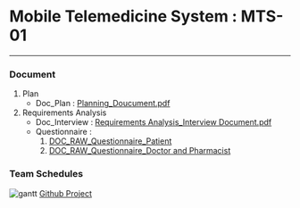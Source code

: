 # Mobile Telemedicine System : MTS-01
---
### Document
1. Plan
    - Doc_Plan : [Planning_Doucument.pdf](https://github.com/ndo04343/KNUSD-20202-09/blob/master/Doc/Plan/계획서_최종.pdf)
2. Requirements Analysis
    - Doc_Interview : [Requirements Analysis_Interview Document.pdf](https://github.com/ndo04343/KNUSD-20202-09/blob/master/Doc/Requirements%20Analysis/Interview/RA_Interview.pdf)
    - Questionnaire : 
        1. [DOC_RAW_Questionnaire_Patient](https://github.com/ndo04343/KNUSD-20202-09/blob/master/Doc/Requirements%20Analysis/Questionnaire/설문조사_환자_RAW_DATA%202.xlsx)
        2. [DOC_RAW_Questionnaire_Doctor and Pharmacist](https://github.com/ndo04343/KNUSD-20202-09/blob/master/Doc/Requirements%20Analysis/Questionnaire/설문조사_의료진_RAW_DATA.xlsx)

### Team Schedules
![gantt](https://github.com/ndo04343/KNUSD-20202-09/blob/master/Doc/Plan/gantt_init.png)
[Github Project](https://github.com/ndo04343/KNUSD-20202-09/projects/3)

